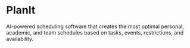 # PlanIt
AI-powered scheduling software that creates the most optimal personal, academic, and team schedules based on tasks, events, restrictions, and availability.
